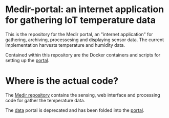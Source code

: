 # Medir-portal: an internet application for gathering IoT temperature data

This is the repository for the Medir portal, an "internet application"
for gathering, archiving, processesing and displaying sensor data.
The current implementation harvests temperature and humidity data.

Contained within this repository are the Docker containers and scripts
for setting up the [portal](web-portal).

# Where is the actual code?
The [Medir repository](https://github.com/MitchellJThomas/medir)
contains the sensing, web interface and processing code for gather the temperature
data.

The [data](data-portal) portal is deprecated and has been folded into
the [portal](web-portal).
